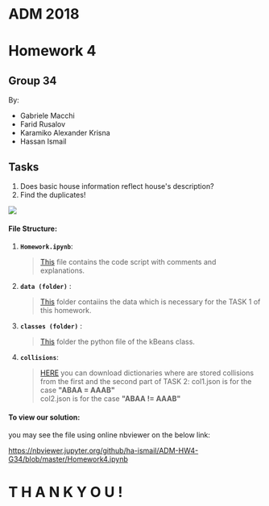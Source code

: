 # ADM 2018
# Homework 4
## Group 34

By:
* Gabriele Macchi
* Farid Rusalov
* Karamiko Alexander Krisna 
* Hassan Ismail

## Tasks
1) Does basic house information reflect house's description?
2) Find the duplicates!

![](https://camo.githubusercontent.com/74fbdf7089df052d80296460cc5ff12bccaf8626/68747470733a2f2f64373931686c736b666b626a682e636c6f756466726f6e742e6e65742f373733313238372f393830782e6a7067)


#### File Structure:

1. __`Homework.ipynb`__: 
	>  [This](https://github.com/ha-ismail/ADM-HW4-G34/blob/master/HW4.ipynb) file contains the code script with comments and explanations.

2. __`data (folder)`__ :
    >  [This](https://github.com/ha-ismail/ADM-HW4-G34/tree/master/data) folder contaiins the data which is necessary for the TASK 1 of this homework.

3. __`classes (folder)`__ :
    >  [This](https://github.com/ha-ismail/ADM-HW4-G34/tree/master/classes) folder the python file of the kBeans class.
    
4. __`collisions`__:
    >  [HERE](https://drive.google.com/open?id=1P6FaBfvh5fRYq63CM2iI62428B7UWpyk) you can download dictionaries where are stored collisions from the first and the second part of TASK 2:
    >  col1.json is for the case __"ABAA = AAAB"__    
    >  col2.json is for the case __"ABAA != AAAB"__
    

#### To view our solution:
you may see the file using online nbviewer on the below link:

https://nbviewer.jupyter.org/github/ha-ismail/ADM-HW4-G34/blob/master/Homework4.ipynb

# T H A N K Y O U !

